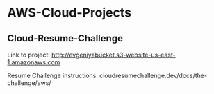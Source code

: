 # AWS-Cloud-Projects
## Cloud-Resume-Challenge
Link to project:  http://evgeniyabucket.s3-website-us-east-1.amazonaws.com

Resume Challenge instructions: cloudresumechallenge.dev/docs/the-challenge/aws/

